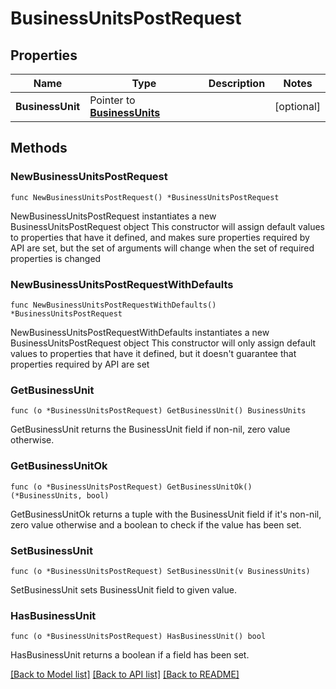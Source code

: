 # BusinessUnitsPostRequest

## Properties

Name | Type | Description | Notes
------------ | ------------- | ------------- | -------------
**BusinessUnit** | Pointer to [**BusinessUnits**](BusinessUnits.md) |  | [optional] 

## Methods

### NewBusinessUnitsPostRequest

`func NewBusinessUnitsPostRequest() *BusinessUnitsPostRequest`

NewBusinessUnitsPostRequest instantiates a new BusinessUnitsPostRequest object
This constructor will assign default values to properties that have it defined,
and makes sure properties required by API are set, but the set of arguments
will change when the set of required properties is changed

### NewBusinessUnitsPostRequestWithDefaults

`func NewBusinessUnitsPostRequestWithDefaults() *BusinessUnitsPostRequest`

NewBusinessUnitsPostRequestWithDefaults instantiates a new BusinessUnitsPostRequest object
This constructor will only assign default values to properties that have it defined,
but it doesn't guarantee that properties required by API are set

### GetBusinessUnit

`func (o *BusinessUnitsPostRequest) GetBusinessUnit() BusinessUnits`

GetBusinessUnit returns the BusinessUnit field if non-nil, zero value otherwise.

### GetBusinessUnitOk

`func (o *BusinessUnitsPostRequest) GetBusinessUnitOk() (*BusinessUnits, bool)`

GetBusinessUnitOk returns a tuple with the BusinessUnit field if it's non-nil, zero value otherwise
and a boolean to check if the value has been set.

### SetBusinessUnit

`func (o *BusinessUnitsPostRequest) SetBusinessUnit(v BusinessUnits)`

SetBusinessUnit sets BusinessUnit field to given value.

### HasBusinessUnit

`func (o *BusinessUnitsPostRequest) HasBusinessUnit() bool`

HasBusinessUnit returns a boolean if a field has been set.


[[Back to Model list]](../README.md#documentation-for-models) [[Back to API list]](../README.md#documentation-for-api-endpoints) [[Back to README]](../README.md)


